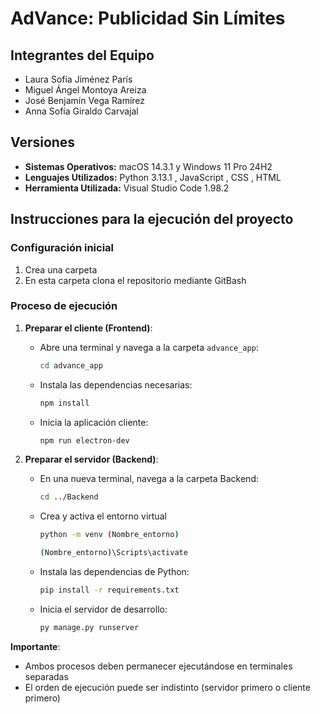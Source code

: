 # AdVance: Publicidad Sin Límites
## Integrantes del Equipo
 - Laura Sofía Jiménez París
 - Miguel Ángel Montoya Areiza
 - José Benjamín Vega Ramírez
 - Anna Sofía Giraldo Carvajal
## Versiones
 - **Sistemas Operativos:** macOS 14.3.1  y Windows 11 Pro 24H2
 - **Lenguajes Utilizados:** Python 3.13.1 , JavaScript , CSS , HTML
 - **Herramienta Utilizada:** Visual Studio Code 1.98.2  
 
## Instrucciones para la ejecución del proyecto

### Configuración inicial
1. Crea una carpeta
2. En esta carpeta clona el repositorio mediante GitBash

### Proceso de ejecución 

1. **Preparar el cliente (Frontend)**:
   - Abre una terminal y navega a la carpeta `advance_app`:
     ```bash
     cd advance_app
     ```
   - Instala las dependencias necesarias:
     ```bash
     npm install
     ```
   - Inicia la aplicación cliente:
     ```bash
     npm run electron-dev
     ```

2. **Preparar el servidor (Backend)**:
   - En una nueva terminal, navega a la carpeta Backend:
     ```bash
     cd ../Backend
     ```
   - Crea y activa el entorno virtual
     ```bash
     python -m venv (Nombre_entorno)
     ```
     ```bash
     (Nombre_entorno)\Scripts\activate
     ```
   - Instala las dependencias de Python:
     ```bash
     pip install -r requirements.txt
     ```
   - Inicia el servidor de desarrollo:
     ```bash
     py manage.py runserver
     ```

**Importante**: 
- Ambos procesos deben permanecer ejecutándose en terminales separadas
- El orden de ejecución puede ser indistinto (servidor primero o cliente primero)
